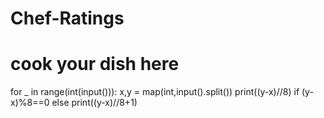 # Chef-Ratings
# cook your dish here
for _ in range(int(input())):
    x,y = map(int,input().split())
    print((y-x)//8) if (y-x)%8==0 else print((y-x)//8+1)
